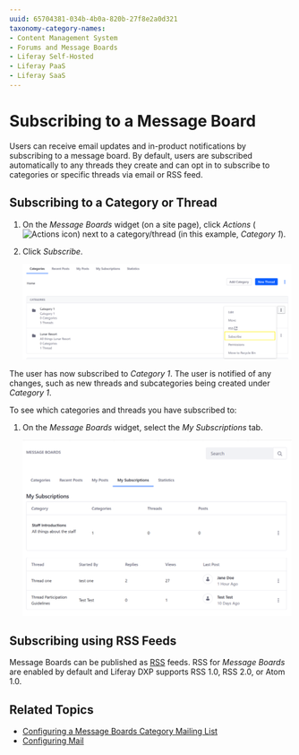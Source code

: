 ```yaml
---
uuid: 65704381-034b-4b0a-820b-27f8e2a0d321
taxonomy-category-names:
- Content Management System
- Forums and Message Boards
- Liferay Self-Hosted
- Liferay PaaS
- Liferay SaaS
---
```


# Subscribing to a Message Board

Users can receive email updates and in-product notifications by subscribing to a message board. By default, users are subscribed automatically to any threads they create and can opt in to subscribe to categories or specific threads via email or RSS feed.

## Subscribing to a Category or Thread

1. On the *Message Boards* widget (on a site page), click *Actions* (![Actions icon](../../../images/icon-actions.png)) next to a category/thread (in this example, *Category 1*).

1. Click *Subscribe*.

   ![Use the subscribe action to subscribe to a category/thread.](./subscribing-to-a-message-board/images/01.png)

The user has now subscribed to *Category 1*. The user is notified of any changes, such as new threads and subcategories being created under *Category 1*.

To see which categories and threads you have subscribed to:

1. On the *Message Boards* widget, select the *My Subscriptions* tab.

   ![Managing your subscriptions](./subscribing-to-a-message-board/images/02.png)

## Subscribing using RSS Feeds

Message Boards can be published as [RSS](https://en.wikipedia.org/wiki/RSS) feeds. RSS for *Message Boards* are enabled by default and Liferay DXP supports RSS 1.0, RSS 2.0, or Atom 1.0.

## Related Topics

- [Configuring a Message Boards Category Mailing List](./configuring-a-message-boards-category-mailing-list.md)
- [Configuring Mail](../../../installation-and-upgrades/setting-up-liferay/configuring-mail.md)
